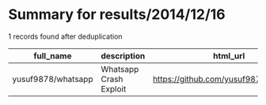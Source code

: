 
# Summary for results/2014/12/16
    
1 records found after deduplication

| full_name | description | html_url | matched_list | matched_count | pushed_at | size | stargazers_count | language | forks_count | vul_ids |
|--------------------|------------------------|---------------------------------------|----------------|-----------------|---------------------------|--------|--------------------|------------|---------------|-----------|
| yusuf9878/whatsapp | Whatsapp Crash Exploit | https://github.com/yusuf9878/whatsapp | ['exploit'] | 1 | 2014-12-16 05:23:36+00:00 | 132 | 0 | nan | 3 | [] |
